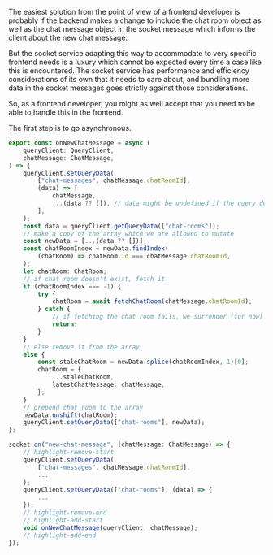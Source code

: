 The easiest solution from the point of view of a frontend developer is
probably if the backend makes a change to include the chat room object
as well as the chat message object in the socket message which informs
the client about the new chat message.

But the socket service adapting this way to accommodate to very specific
frontend needs is a luxury which cannot be expected every time a case
like this is encountered. The socket service has performance and
efficiency considerations of its own that it needs to care about, and
bundling more data in the socket messages goes strictly against those
considerations.

So, as a frontend developer, you might as well accept that you need to
be able to handle this in the frontend.

The first step is to go asynchronous.

<div id="on-new-chat-message-function" style={{scrollMarginTop: "calc(var(--ifm-navbar-height) + 0.5rem)"}}>

```ts title="src/socket-message-handler/onNewChatMessage.ts"
export const onNewChatMessage = async (
    queryClient: QueryClient,
    chatMessage: ChatMessage,
) => {
    queryClient.setQueryData(
        ["chat-messages", chatMessage.chatRoomId],
        (data) => [
            chatMessage,
            ...(data ?? []), // data might be undefined if the query doesn't exist from before
        ],
    );
    const data = queryClient.getQueryData(["chat-rooms"]);
    // make a copy of the array which we are allowed to mutate
    const newData = [...(data ?? [])];
    const chatRoomIndex = newData.findIndex(
        (chatRoom) => chatRoom.id === chatMessage.chatRoomId,
    );
    let chatRoom: ChatRoom;
    // if chat room doesn't exist, fetch it
    if (chatRoomIndex === -1) {
        try {
            chatRoom = await fetchChatRoom(chatMessage.chatRoomId);
        } catch {
            // if fetching the chat room fails, we surrender (for now)
            return;
        }
    }
    // else remove it from the array
    else {
        const staleChatRoom = newData.splice(chatRoomIndex, 1)[0];
        chatRoom = {
            ...staleChatRoom,
            latestChatMessage: chatMessage,
        };
    }
    // prepend chat room to the array
    newData.unshift(chatRoom);
    queryClient.setQueryData(["chat-rooms"], newData);
};
```

</div>

```ts
socket.on("new-chat-message", (chatMessage: ChatMessage) => {
    // highlight-remove-start
    queryClient.setQueryData(
        ["chat-messages", chatMessage.chatRoomId],
        ...
    );
    queryClient.setQueryData(["chat-rooms"], (data) => {
        ...
    });
    // highlight-remove-end
    // highlight-add-start
    void onNewChatMessage(queryClient, chatMessage);
    // highlight-add-end
});
```

